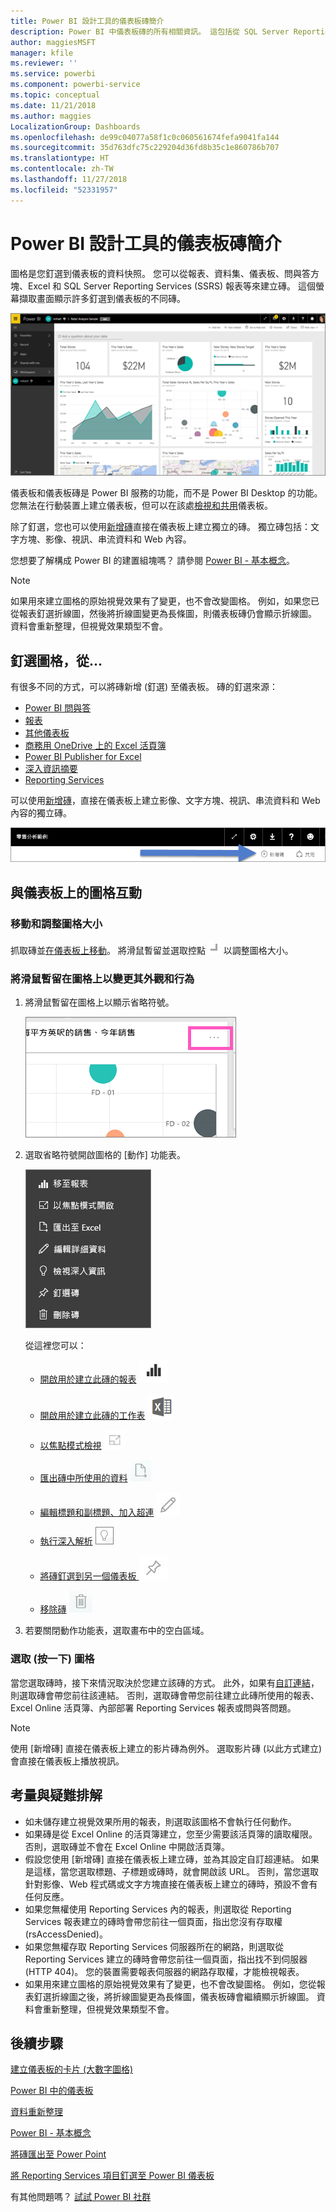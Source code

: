 ```yaml
---
title: Power BI 設計工具的儀表板磚簡介
description: Power BI 中儀表板磚的所有相關資訊。 這包括從 SQL Server Reporting Services (SSRS) 報表建立的磚。
author: maggiesMSFT
manager: kfile
ms.reviewer: ''
ms.service: powerbi
ms.component: powerbi-service
ms.topic: conceptual
ms.date: 11/21/2018
ms.author: maggies
LocalizationGroup: Dashboards
ms.openlocfilehash: de99c04077a58f1c0c060561674fefa9041fa144
ms.sourcegitcommit: 35d763dfc75c229204d36fd8b35c1e860786b707
ms.translationtype: HT
ms.contentlocale: zh-TW
ms.lasthandoff: 11/27/2018
ms.locfileid: "52331957"
---
```

# <a name="intro-to-dashboard-tiles-for-power-bi-designers"></a>Power BI 設計工具的儀表板磚簡介

圖格是您釘選到儀表板的資料快照。 您可以從報表、資料集、儀表板、問與答方塊、Excel 和 SQL Server Reporting Services (SSRS) 報表等來建立磚。  這個螢幕擷取畫面顯示許多釘選到儀表板的不同磚。

![Power BI 儀表板](media/service-dashboard-tiles/power-bi-dashboard.png)

儀表板和儀表板磚是 Power BI 服務的功能，而不是 Power BI Desktop 的功能。 您無法在行動裝置上建立儀表板，但可以在該處[檢視和共用](mobile-apps-view-dashboard.md)儀表板。

除了釘選，您也可以使用[新增磚](service-dashboard-add-widget.md)直接在儀表板上建立獨立的磚。 獨立磚包括：文字方塊、影像、視訊、串流資料和 Web 內容。

您想要了解構成 Power BI 的建置組塊嗎？  請參閱 [Power BI - 基本概念](service-basic-concepts.md)。

> [!NOTE]
> 如果用來建立圖格的原始視覺效果有了變更，也不會改變圖格。  例如，如果您已從報表釘選折線圖，然後將折線圖變更為長條圖，則儀表板磚仍會顯示折線圖。 資料會重新整理，但視覺效果類型不會。
> 
> 

## <a name="pin-a-tile-from"></a>釘選圖格，從...
有很多不同的方式，可以將磚新增 (釘選) 至儀表板。 磚的釘選來源：

* [Power BI 問與答](service-dashboard-pin-tile-from-q-and-a.md)
* [報表](service-dashboard-pin-tile-from-report.md)
* [其他儀表板](service-pin-tile-to-another-dashboard.md)
* [商務用 OneDrive 上的 Excel 活頁簿](service-dashboard-pin-tile-from-excel.md)
* [Power BI Publisher for Excel](publisher-for-excel.md)
* [深入資訊摘要](service-insights.md)
* [Reporting Services](https://docs.microsoft.com/sql/reporting-services/pin-reporting-services-items-to-power-bi-dashboards)

可以使用[新增磚](service-dashboard-add-widget.md)，直接在儀表板上建立影像、文字方塊、視訊、串流資料和 Web 內容的獨立磚。

  ![新增磚圖示](media/service-dashboard-tiles/add_widgetnew.png)

## <a name="interacting-with-tiles-on-a-dashboard"></a>與儀表板上的圖格互動
### <a name="move-and-resize-a-tile"></a>移動和調整圖格大小
抓取磚並[在儀表板上移動](service-dashboard-edit-tile.md)。 將滑鼠暫留並選取控點 ![控點](media/service-dashboard-tiles/resize-handle.jpg) 以調整圖格大小。

### <a name="hover-over-a-tile-to-change-the-appearance-and-behavior"></a>將滑鼠暫留在圖格上以變更其外觀和行為
1. 將滑鼠暫留在圖格上以顯示省略符號。
   
    ![磚省略符號](media/service-dashboard-tiles/ellipses_new.png)
2. 選取省略符號開啟圖格的 [動作] 功能表。
   
    ![省略符號圖示](media/service-dashboard-tiles/power-bi-tile-menu.png)
   
    從這裡您可以：
   
   * [開啟用於建立此磚的報表](service-reports.md) ![報表圖示](media/service-dashboard-tiles/chart-icon.jpg)  
   
   * [開啟用於建立此磚的工作表](service-reports.md) ![工作表圖示](media/service-dashboard-tiles/power-bi-open-worksheet.png)  
     
    * [以焦點模式檢視](service-focus-mode.md) ![焦點圖示](media/service-dashboard-tiles/fullscreen-icon.jpg)  
     * [匯出磚中所使用的資料](visuals/power-bi-visualization-export-data.md) ![匯出資料圖示](media/service-dashboard-tiles/export-icon.png)
     * [編輯標題和副標題、加入超連](service-dashboard-edit-tile.md) ![編輯圖示](media/service-dashboard-tiles/pencil-icon.jpg)
     * [執行深入解析](service-insights.md) ![深入解析圖示](media/service-dashboard-tiles/power-bi-insights.png)
     * [將磚釘選到另一個儀表板 ](service-pin-tile-to-another-dashboard.md)
       ![釘選圖示](media/service-dashboard-tiles/pin-icon.jpg)
     * [移除磚](service-dashboard-edit-tile.md)
     ![刪除圖示](media/service-dashboard-tiles/trash-icon.png)
3. 若要關閉動作功能表，選取畫布中的空白區域。

### <a name="select-click-a-tile"></a>選取 (按一下) 圖格
當您選取磚時，接下來情況取決於您建立該磚的方式。 此外，如果有[自訂連結](service-dashboard-edit-tile.md)，則選取磚會帶您前往該連結。 否則，選取磚會帶您前往建立此磚所使用的報表、Excel Online 活頁簿、內部部署 Reporting Services 報表或問與答問題。

> [!NOTE]
> 使用 [新增磚] 直接在儀表板上建立的影片磚為例外。 選取影片磚 (以此方式建立) 會直接在儀表板上播放視訊。   
> 
> 

## <a name="considerations-and-troubleshooting"></a>考量與疑難排解

* 如未儲存建立視覺效果所用的報表，則選取該圖格不會執行任何動作。
* 如果磚是從 Excel Online 的活頁簿建立，您至少需要該活頁簿的讀取權限。 否則，選取磚並不會在 Excel Online 中開啟活頁簿。
* 假設您使用 [新增磚] 直接在儀表板上建立磚，並為其設定自訂超連結。 如果是這樣，當您選取標題、子標題或磚時，就會開啟該 URL。 否則，當您選取針對影像、Web 程式碼或文字方塊直接在儀表板上建立的磚時，預設不會有任何反應。
* 如果您無權使用 Reporting Services 內的報表，則選取從 Reporting Services 報表建立的磚時會帶您前往一個頁面，指出您沒有存取權 (rsAccessDenied)。
* 如果您無權存取 Reporting Services 伺服器所在的網路，則選取從 Reporting Services 建立的磚時會帶您前往一個頁面，指出找不到伺服器 (HTTP 404)。 您的裝置需要報表伺服器的網路存取權，才能檢視報表。
* 如果用來建立圖格的原始視覺效果有了變更，也不會改變圖格。  例如，您從報表釘選折線圖之後，將折線圖變更為長條圖，儀表板磚會繼續顯示折線圖。 資料會重新整理，但視覺效果類型不會。

## <a name="next-steps"></a>後續步驟
[建立儀表板的卡片 (大數字圖格)](power-bi-visualization-card.md)

[Power BI 中的儀表板](service-dashboards.md)  

[資料重新整理](refresh-data.md)

[Power BI - 基本概念](service-basic-concepts.md)

[將磚匯出至 Power Point](http://blogs.msdn.com/b/powerbidev/archive/2015/09/28/integrating-power-bi-tiles-into-office-documents.aspx)

[將 Reporting Services 項目釘選至 Power BI 儀表板](https://msdn.microsoft.com/library/mt604784.aspx)

有其他問題嗎？ [試試 Power BI 社群](http://community.powerbi.com/)

